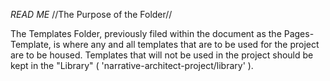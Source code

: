 *READ ME*
//The Purpose of the Folder//

The Templates Folder, previously filed within the document as the Pages-Template, is where any and all templates that are to be used for the project are to be housed.  Templates that will not be used in the project should be kept in the "Library" ( 'narrative-architect-project/library' ).
